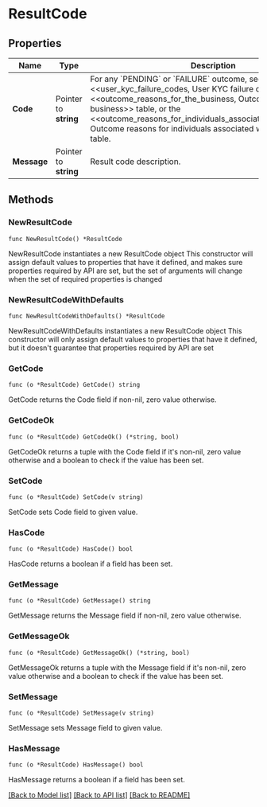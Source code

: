 # ResultCode

## Properties

Name | Type | Description | Notes
------------ | ------------- | ------------- | -------------
**Code** | Pointer to **string** | For any &#x60;PENDING&#x60; or &#x60;FAILURE&#x60; outcome, see the &lt;&lt;user_kyc_failure_codes, User KYC failure codes&gt;&gt; table, the &lt;&lt;outcome_reasons_for_the_business, Outcome reasons for the business&gt;&gt; table, or the &lt;&lt;outcome_reasons_for_individuals_associated_with_a_business, Outcome reasons for individuals associated with a business&gt;&gt; table. | [optional] 
**Message** | Pointer to **string** | Result code description. | [optional] 

## Methods

### NewResultCode

`func NewResultCode() *ResultCode`

NewResultCode instantiates a new ResultCode object
This constructor will assign default values to properties that have it defined,
and makes sure properties required by API are set, but the set of arguments
will change when the set of required properties is changed

### NewResultCodeWithDefaults

`func NewResultCodeWithDefaults() *ResultCode`

NewResultCodeWithDefaults instantiates a new ResultCode object
This constructor will only assign default values to properties that have it defined,
but it doesn't guarantee that properties required by API are set

### GetCode

`func (o *ResultCode) GetCode() string`

GetCode returns the Code field if non-nil, zero value otherwise.

### GetCodeOk

`func (o *ResultCode) GetCodeOk() (*string, bool)`

GetCodeOk returns a tuple with the Code field if it's non-nil, zero value otherwise
and a boolean to check if the value has been set.

### SetCode

`func (o *ResultCode) SetCode(v string)`

SetCode sets Code field to given value.

### HasCode

`func (o *ResultCode) HasCode() bool`

HasCode returns a boolean if a field has been set.

### GetMessage

`func (o *ResultCode) GetMessage() string`

GetMessage returns the Message field if non-nil, zero value otherwise.

### GetMessageOk

`func (o *ResultCode) GetMessageOk() (*string, bool)`

GetMessageOk returns a tuple with the Message field if it's non-nil, zero value otherwise
and a boolean to check if the value has been set.

### SetMessage

`func (o *ResultCode) SetMessage(v string)`

SetMessage sets Message field to given value.

### HasMessage

`func (o *ResultCode) HasMessage() bool`

HasMessage returns a boolean if a field has been set.


[[Back to Model list]](../README.md#documentation-for-models) [[Back to API list]](../README.md#documentation-for-api-endpoints) [[Back to README]](../README.md)


